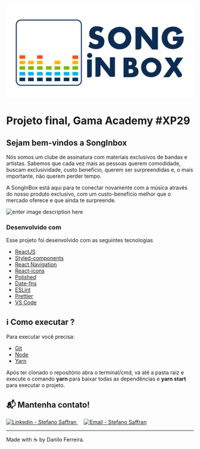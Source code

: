 ![enter image description here](https://raw.githubusercontent.com/dfealves/songinbox/c8db63df801cb20baf02697197c8d6c4375f6428/src/assets/logo-menu.svg)

# Projeto final, Gama Academy #XP29


## Sejam bem-vindos a SongInbox

Nós somos um clube de assinatura com materiais exclusivos de bandas e artistas. Sabemos que cada vez mais as pessoas querem comodidade, buscam exclusividade, custo benefício, querem ser surpreendidas e, o mais importante, não querem perder tempo.

A SongInBox está aqui para te conectar novamente com a música através do nosso produto exclusivo, com um custo-benefício melhor que o mercado oferece e que ainda te surpreende.


![enter image description here](http://i.picasion.com/pic90/28fe3b3da3d36925ae87bc50d67cc6fe.gif)


### Desenvolvido com
Esse projeto foi desenvolvido com as seguintes tecnologias

-   [ReactJS](https://reactjs.org/)
-   [Styled-components](https://www.styled-components.com/)
-   [React Navigation](https://reactnavigation.org/)
-   [React-icons](https://react-icons.netlify.com/)
-   [Polished](https://polished.js.org/)
-   [Date-fns](https://date-fns.org/)
-   [ESLint](https://eslint.org/)
-   [Prettier](https://prettier.io/)
-   [VS Code](https://code.visualstudio.com/)

## :information_source: Como executar ?

Para executar você precisa:

-   [Git](https://git-scm.com/)
-   [Node](https://nodejs.org/)
-   [Yarn](https://yarnpkg.com/)

Após ter clonado o repositório abra o terminal/cmd, vá até a pasta raiz e execute o comando **yarn** para baixar todas as dependências e **yarn start** para executar o projeto.

## :mailbox_with_mail: Mantenha contato!


<a href="[https://www.linkedin.com/in/dfealves/](https://www.linkedin.com/in/dfealves/)" target="_blank" >
  <img alt="Linkedin - Stefano Saffran" src="https://img.shields.io/badge/Linkedin--%23F8952D?style=social&logo=linkedin">
</a>&nbsp;&nbsp;&nbsp;
<a href="mailto:daniloferreira.alves@outlook.com" target="_blank" >
  <img alt="Email - Stefano Saffran" src="https://img.shields.io/badge/Email--%23F8952D?style=social&logo=gmail">
</a> 

---

Made with :coffee:   by Danilo Ferreira.


